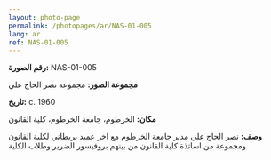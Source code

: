 ```yaml
---
layout: photo-page
permalink: /photopages/ar/NAS-01-005
lang: ar
ref: NAS-01-005
---
```


**رقم الصورة:** NAS-01-005

**مجموعة الصور:** مجموعة نصر الحاج علي

**تاريخ:**  c. 1960

**مكان:** الخرطوم، جامعة الخرطوم، كلية القانون

**وصف:** نصر الحاج علي مدير جامعة الخرطوم مع اخر عميد بريطاني لكلية القانون ومجموعة من اساتذة كلية القانون من بينهم بروفيسور الضرير وطلاب الكلية
